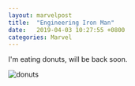 ```yaml
---
layout: marvelpost
title:  "Engineering Iron Man"
date:   2019-04-03 10:27:55 +0800
categories: Marvel
---
```


I'm eating donuts, will be back soon.

![donuts](https://media.giphy.com/media/11e56tPCqD9kjK/giphy.gif)